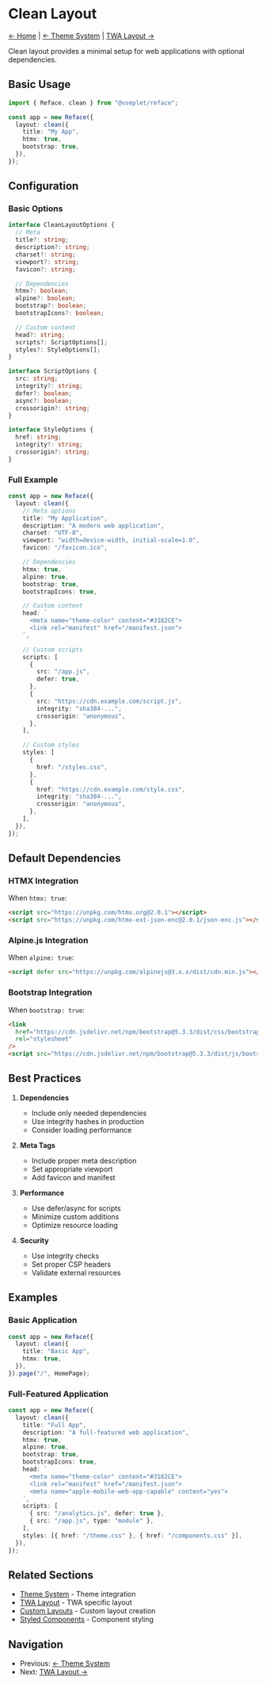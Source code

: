 # Clean Layout

[← Home](../readme.md) | [← Theme System](../styled/theme.md) | [TWA Layout →](./twa.md)

Clean layout provides a minimal setup for web applications with optional dependencies.

## Basic Usage

```typescript
import { Reface, clean } from "@vseplet/reface";

const app = new Reface({
  layout: clean({
    title: "My App",
    htmx: true,
    bootstrap: true,
  }),
});
```

## Configuration

### Basic Options

```typescript
interface CleanLayoutOptions {
  // Meta
  title?: string;
  description?: string;
  charset?: string;
  viewport?: string;
  favicon?: string;

  // Dependencies
  htmx?: boolean;
  alpine?: boolean;
  bootstrap?: boolean;
  bootstrapIcons?: boolean;

  // Custom content
  head?: string;
  scripts?: ScriptOptions[];
  styles?: StyleOptions[];
}

interface ScriptOptions {
  src: string;
  integrity?: string;
  defer?: boolean;
  async?: boolean;
  crossorigin?: string;
}

interface StyleOptions {
  href: string;
  integrity?: string;
  crossorigin?: string;
}
```

### Full Example

```typescript
const app = new Reface({
  layout: clean({
    // Meta options
    title: "My Application",
    description: "A modern web application",
    charset: "UTF-8",
    viewport: "width=device-width, initial-scale=1.0",
    favicon: "/favicon.ico",

    // Dependencies
    htmx: true,
    alpine: true,
    bootstrap: true,
    bootstrapIcons: true,

    // Custom content
    head: `
      <meta name="theme-color" content="#3182CE">
      <link rel="manifest" href="/manifest.json">
    `,

    // Custom scripts
    scripts: [
      {
        src: "/app.js",
        defer: true,
      },
      {
        src: "https://cdn.example.com/script.js",
        integrity: "sha384-...",
        crossorigin: "anonymous",
      },
    ],

    // Custom styles
    styles: [
      {
        href: "/styles.css",
      },
      {
        href: "https://cdn.example.com/style.css",
        integrity: "sha384-...",
        crossorigin: "anonymous",
      },
    ],
  }),
});
```

## Default Dependencies

### HTMX Integration

When `htmx: true`:

```html
<script src="https://unpkg.com/htmx.org@2.0.1"></script>
<script src="https://unpkg.com/htmx-ext-json-enc@2.0.1/json-enc.js"></script>
```

### Alpine.js Integration

When `alpine: true`:

```html
<script defer src="https://unpkg.com/alpinejs@3.x.x/dist/cdn.min.js"></script>
```

### Bootstrap Integration

When `bootstrap: true`:

```html
<link
  href="https://cdn.jsdelivr.net/npm/bootstrap@5.3.3/dist/css/bootstrap.min.css"
  rel="stylesheet"
/>
<script src="https://cdn.jsdelivr.net/npm/bootstrap@5.3.3/dist/js/bootstrap.bundle.min.js"></script>
```

## Best Practices

1. **Dependencies**

   - Include only needed dependencies
   - Use integrity hashes in production
   - Consider loading performance

2. **Meta Tags**

   - Include proper meta description
   - Set appropriate viewport
   - Add favicon and manifest

3. **Performance**

   - Use defer/async for scripts
   - Minimize custom additions
   - Optimize resource loading

4. **Security**
   - Use integrity checks
   - Set proper CSP headers
   - Validate external resources

## Examples

### Basic Application

```typescript
const app = new Reface({
  layout: clean({
    title: "Basic App",
    htmx: true,
  }),
}).page("/", HomePage);
```

### Full-Featured Application

```typescript
const app = new Reface({
  layout: clean({
    title: "Full App",
    description: "A full-featured web application",
    htmx: true,
    alpine: true,
    bootstrap: true,
    bootstrapIcons: true,
    head: `
      <meta name="theme-color" content="#3182CE">
      <link rel="manifest" href="/manifest.json">
      <meta name="apple-mobile-web-app-capable" content="yes">
    `,
    scripts: [
      { src: "/analytics.js", defer: true },
      { src: "/app.js", type: "module" },
    ],
    styles: [{ href: "/theme.css" }, { href: "/components.css" }],
  }),
});
```

## Related Sections

- [Theme System](../styled/theme.md) - Theme integration
- [TWA Layout](./twa.md) - TWA specific layout
- [Custom Layouts](./custom.md) - Custom layout creation
- [Styled Components](../styled/components.md) - Component styling

## Navigation

- Previous: [← Theme System](../styled/theme.md)
- Next: [TWA Layout →](./twa.md)
